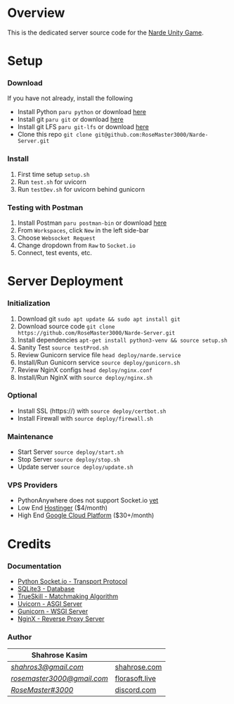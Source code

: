 # Overview

This is the dedicated server source code for the [Narde Unity Game](https://github.com/liormushiev/Narde).

# Setup

### Download
If you have not already, install the following
* Install Python `paru python` or download [here](https://www.python.org/downloads/)
* Install git `paru git` or download [here](https://git-scm.com/downloads)
* Install git LFS `paru git-lfs` or download [here](https://git-lfs.github.com/)
* Clone this repo `git clone git@github.com:RoseMaster3000/Narde-Server.git`

### Install
1. First time setup `setup.sh`
2. Run `test.sh` for uvicorn
3. Run `testDev.sh` for uvicorn behind gunicorn

### Testing with Postman
1. Install Postman `paru postman-bin` or download [here](https://www.postman.com/downloads/)
2. From `Workspaces`, click `New` in the left side-bar
3. Choose `Websocket Request`
4. Change dropdown from `Raw` to `Socket.io`
5. Connect, test events, etc.

# Server Deployment

### Initialization
1. Download git `sudo apt update && sudo apt install git`
2. Download source code `git clone https://github.com/RoseMaster3000/Narde-Server.git`
3. Install dependencies `apt-get install python3-venv
 && source setup.sh`
4. Sanity Test `source testProd.sh`
5. Review Gunicorn service file `head deploy/narde.service`
6. Install/Run Gunicorn service `source deploy/gunicorn.sh`
7. Review NginX configs `head deploy/nginx.conf`
8. Install/Run NginX with `source deploy/nginx.sh`

### Optional
* Install SSL (https://) with `source deploy/certbot.sh`
* Install Firewall with `source deploy/firewall.sh`

### Maintenance
* Start Server `source deploy/start.sh`
* Stop Server `source deploy/stop.sh`
* Update server `source deploy/update.sh`

### VPS Providers
* PythonAnywhere does not support Socket.io [yet](https://www.pythonanywhere.com/forums/topic/27932/)
* Low End [Hostinger](https://www.hostinger.com/vps-hosting) ($4/month)
* High End [Google Cloud Platform](https://console.cloud.google.com/) ($30+/month)

# Credits

### Documentation
* [Python Socket.io - Transport Protocol](https://python-socketio.readthedocs.io/en/latest/server.html) 
* [SQLite3 - Database](https://docs.python.org/3/library/sqlite3.html)
* [TrueSkill - Matchmaking Algorithm](https://trueskill.org/)
* [Uvicorn - ASGI Server](https://www.uvicorn.org/)
* [Gunicorn - WSGI Server](https://docs.gunicorn.org/en/stable/design.html)
* [NginX - Reverse Proxy Server](https://socket.io/docs/v3/reverse-proxy/#nginx) 

### Author
| Shahrose Kasim |             |
|----------------|-------------|
|*[shahros3@gmail.com](mailto:shahros3@gmail.com)*|[shahrose.com](http://shahrose.com)|
|*[rosemaster3000@gmail.com](mailto:rosemaster3000@gmail.com)*|[florasoft.live](https://florasoft.live) |
|*[RoseMaster#3000](https://discordapp.com/users/122224041296789508)*|[discord.com](https://discord.com/)|